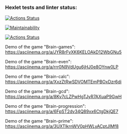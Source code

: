 ### Hexlet tests and linter status:
[![Actions Status](https://github.com/AlexSerdyuk83/python-project-lvl1/workflows/hexlet-check/badge.svg)](https://github.com/AlexSerdyuk83/python-project-lvl1/actions)

[![Maintainability](https://api.codeclimate.com/v1/badges/a99a88d28ad37a79dbf6/maintainability)](https://codeclimate.com/github/codeclimate/codeclimate/maintainability)

[![Actions Status](https://github.com/AlexSerdyuk83/python-project-lvl1/workflows/lint_flake8/badge.svg)](https://github.com/AlexSerdyuk83/python-project-lvl1/actions)

Demo of the game "Brain-games": https://asciinema.org/a/JYR8rFvXK6KELOAkD12WbGNu5

Demo of the game "Brain-even": https://asciinema.org/a/rrr0N9VdUgu6jHJ0e8OYnw0LP

Demo of the game "Brain-calc": https://asciinema.org/a/XxzZtRwSDVOMTEmPBOxDzr6di

Demo of the game "Brain-gcd": https://asciinema.org/a/8Kv7cLZPwHgTJyR7AXuaP9GwH

Demo of the game "Brain-progression": https://asciinema.org/a/6FpST2dv34Q89xx6CtgDkjQE7

Demo of the game "Brain-prime": https://asciinema.org/a/3UXTlkrnWV0pHWLyACptJlMf8
